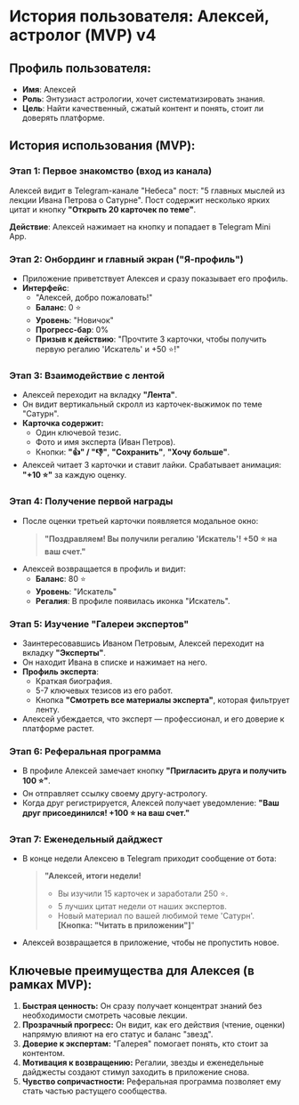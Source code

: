 # История пользователя: Алексей, астролог (MVP) v4

## Профиль пользователя:
- **Имя**: Алексей
- **Роль**: Энтузиаст астрологии, хочет систематизировать знания.
- **Цель**: Найти качественный, сжатый контент и понять, стоит ли доверять платформе.

## История использования (MVP):

### Этап 1: Первое знакомство (вход из канала)
Алексей видит в Telegram-канале "Небеса" пост: "5 главных мыслей из лекции Ивана Петрова о Сатурне". Пост содержит несколько ярких цитат и кнопку **"Открыть 20 карточек по теме"**.

**Действие**: Алексей нажимает на кнопку и попадает в Telegram Mini App.

### Этап 2: Онбординг и главный экран ("Я-профиль")
- Приложение приветствует Алексея и сразу показывает его профиль.
- **Интерфейс**:
    - "Алексей, добро пожаловать!"
    - **Баланс**: 0 ⭐
    - **Уровень**: "Новичок"
    - **Прогресс-бар**: 0%
    - **Призыв к действию**: "Прочтите 3 карточки, чтобы получить первую регалию 'Искатель' и +50 ⭐!"

### Этап 3: Взаимодействие с лентой
- Алексей переходит на вкладку **"Лента"**.
- Он видит вертикальный скролл из карточек-выжимок по теме "Сатурн".
- **Карточка содержит:**
    - Один ключевой тезис.
    - Фото и имя эксперта (Иван Петров).
    - Кнопки: **"👍" / "👎"**, **"Сохранить"**, **"Хочу больше"**.
- Алексей читает 3 карточки и ставит лайки. Срабатывает анимация: **"+10 ⭐"** за каждую оценку.

### Этап 4: Получение первой награды
- После оценки третьей карточки появляется модальное окно:
  > **"Поздравляем! Вы получили регалию 'Искатель'! +50 ⭐ на ваш счет."**
- Алексей возвращается в профиль и видит:
    - **Баланс**: 80 ⭐
    - **Уровень**: "Искатель"
    - **Регалия**: В профиле появилась иконка "Искатель".

### Этап 5: Изучение "Галереи экспертов"
- Заинтересовавшись Иваном Петровым, Алексей переходит на вкладку **"Эксперты"**.
- Он находит Ивана в списке и нажимает на него.
- **Профиль эксперта**:
    - Краткая биография.
    - 5-7 ключевых тезисов из его работ.
    - Кнопка **"Смотреть все материалы эксперта"**, которая фильтрует ленту.
- Алексей убеждается, что эксперт — профессионал, и его доверие к платформе растет.

### Этап 6: Реферальная программа
- В профиле Алексей замечает кнопку **"Пригласить друга и получить 100 ⭐"**.
- Он отправляет ссылку своему другу-астрологу.
- Когда друг регистрируется, Алексей получает уведомление: **"Ваш друг присоединился! +100 ⭐ на ваш счет."**

### Этап 7: Еженедельный дайджест
- В конце недели Алексею в Telegram приходит сообщение от бота:
  > **"Алексей, итоги недели!**
  > - Вы изучили 15 карточек и заработали 250 ⭐.
  > - 5 лучших цитат недели от наших экспертов.
  > - Новый материал по вашей любимой теме 'Сатурн'.
  > **[Кнопка: "Читать в приложении"]**"
- Алексей возвращается в приложение, чтобы не пропустить новое.

## Ключевые преимущества для Алексея (в рамках MVP):

1.  **Быстрая ценность:** Он сразу получает концентрат знаний без необходимости смотреть часовые лекции.
2.  **Прозрачный прогресс:** Он видит, как его действия (чтение, оценки) напрямую влияют на его статус и баланс "звезд".
3.  **Доверие к экспертам:** "Галерея" помогает понять, кто стоит за контентом.
4.  **Мотивация к возвращению:** Регалии, звезды и еженедельные дайджесты создают стимул заходить в приложение снова.
5.  **Чувство сопричастности:** Реферальная программа позволяет ему стать частью растущего сообщества.